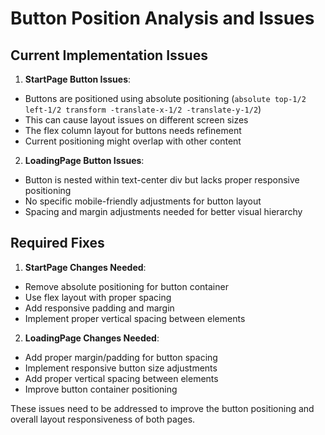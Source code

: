 # Button Position Analysis and Issues

## Current Implementation Issues

1. **StartPage Button Issues**:
- Buttons are positioned using absolute positioning (`absolute top-1/2 left-1/2 transform -translate-x-1/2 -translate-y-1/2`)
- This can cause layout issues on different screen sizes
- The flex column layout for buttons needs refinement
- Current positioning might overlap with other content

2. **LoadingPage Button Issues**:
- Button is nested within text-center div but lacks proper responsive positioning
- No specific mobile-friendly adjustments for button layout
- Spacing and margin adjustments needed for better visual hierarchy

## Required Fixes

1. **StartPage Changes Needed**:
- Remove absolute positioning for button container
- Use flex layout with proper spacing
- Add responsive padding and margin
- Implement proper vertical spacing between elements

2. **LoadingPage Changes Needed**:
- Add proper margin/padding for button spacing
- Implement responsive button size adjustments
- Add proper vertical spacing between elements
- Improve button container positioning

These issues need to be addressed to improve the button positioning and overall layout responsiveness of both pages.